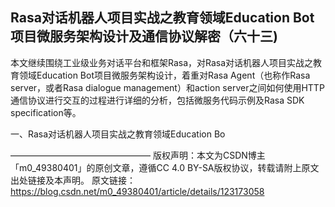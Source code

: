 ## Rasa对话机器人项目实战之教育领域Education Bot项目微服务架构设计及通信协议解密（六十三)

本文继续围绕工业级业务对话平台和框架Rasa，对Rasa对话机器人项目实战之教育领域Education Bot项目微服务架构设计，着重对Rasa Agent（也称作Rasa server，或者Rasa dialogue management）和action server之间如何使用HTTP通信协议进行交互的过程进行详细的分析，包括微服务代码示例及Rasa SDK specification等。

一、Rasa对话机器人项目实战之教育领域Education Bo

————————————————
版权声明：本文为CSDN博主「m0_49380401」的原创文章，遵循CC 4.0 BY-SA版权协议，转载请附上原文出处链接及本声明。
原文链接：https://blog.csdn.net/m0_49380401/article/details/123173058
